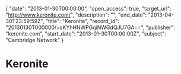 {
  "date": "2013-01-30T00:00:00", 
  "open_access": true, 
  "target_url": "http://www.keronite.com/", 
  "description": "", 
  "end_date": "2013-04-30T23:59:59Z", 
  "title": "Keronite", 
  "record_id": "20130130T000000/+sKYhHNWPGqiNWGdQJU7GA==", 
  "publisher": "keronite.com", 
  "start_date": "2013-01-30T00:00:00Z", 
  "subject": "Cambridge Network"
}

# Keronite

